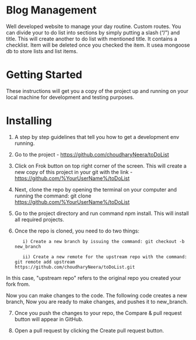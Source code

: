 # Blog Management
 Well developed website to manage your day routine. Custom routes. You can divide your to do list into sections by simply putting a slash (“/”) and title. This will create another to do list with mentioned title. It contains a checklist. Item will be deleted once you checked the item. It usea  mongoose db to store lists and list items.

# Getting Started
These instructions will get you a copy of the project up and running on your local machine for development and testing purposes.

# Installing
1) A step by step guidelines that tell you how to get a development env running. <br />

2) Go to the project - https://github.com/choudharyNeera/toDoList <br />

3) Click on Frok button on top right corner of the screen. This will create a new copy of this project in your git with the link - https://github.com/%YourUserName%/toDoList <br />

4) Next, clone the repo by opening the terminal on your computer and running the command: git clone https://github.com/%YourUserName%/toDoList <br />

5) Go to the project directory and run command npm install. This will install all required projects. 

6) Once the repo is cloned, you need to do two things: <br />

          i) Create a new branch by issuing the command: git checkout -b new_branch 

          ii) Create a new remote for the upstream repo with the command: git remote add upstream https://github.com/choudharyNeera/toDoList.git

  In this case, "upstream repo" refers to the original repo you created your fork from. <br />

  Now you can make changes to the code. The following code creates a new branch, Now you are ready to make changes, and pushes it to new_branch. <br />

7) Once you push the changes to your repo, the Compare & pull request button will appear in GitHub. <br />

8) Open a pull request by clicking the Create pull request button.
